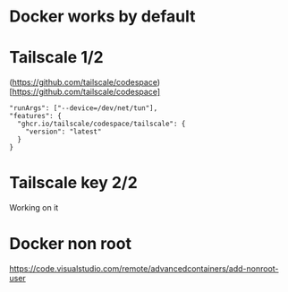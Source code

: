 # Docker works by default 


# Tailscale 1/2

(https://github.com/tailscale/codespace)[https://github.com/tailscale/codespace]
    
    "runArgs": ["--device=/dev/net/tun"],
    "features": {
      "ghcr.io/tailscale/codespace/tailscale": {
        "version": "latest"
      }
    }


# Tailscale key 2/2

Working on it 



# Docker non root 

https://code.visualstudio.com/remote/advancedcontainers/add-nonroot-user
